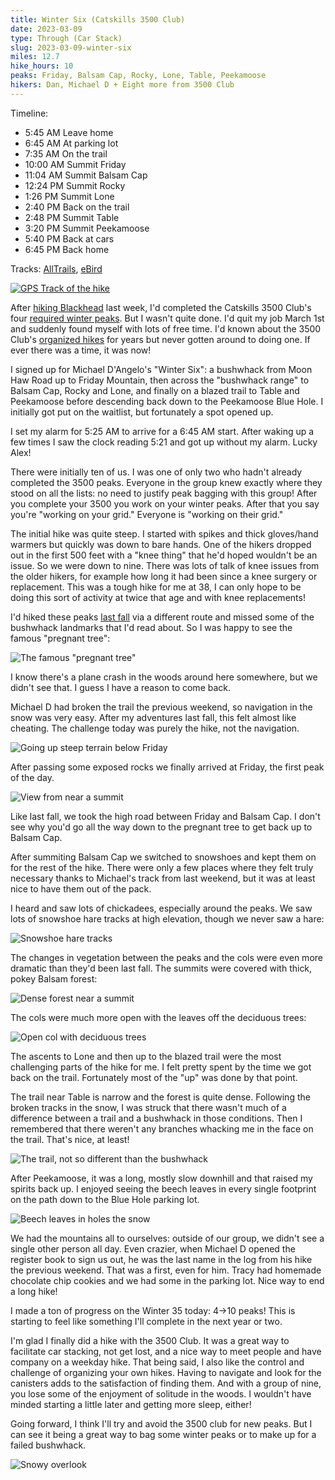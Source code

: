 ```yaml
---
title: Winter Six (Catskills 3500 Club)
date: 2023-03-09
type: Through (Car Stack)
slug: 2023-03-09-winter-six
miles: 12.7
hike_hours: 10
peaks: Friday, Balsam Cap, Rocky, Lone, Table, Peekamoose
hikers: Dan, Michael D + Eight more from 3500 Club
---
```


Timeline:

- 5:45 AM Leave home
- 6:45 AM At parking lot
- 7:35 AM On the trail
- 10:00 AM Summit Friday
- 11:04 AM Summit Balsam Cap
- 12:24 PM Summit Rocky
- 1:26 PM Summit Lone
- 2:40 PM Back on the trail
- 2:48 PM Summit Table
- 3:20 PM Summit Peekamoose
- 5:40 PM Back at cars
- 6:45 PM Back home

Tracks: [AllTrails](https://www.alltrails.com/explore/recording/afternoon-hike-324545e--372), [eBird](https://ebird.org/checklist/S130610273)

[![GPS Track of the hike]({{site.baseurl}}/assets/2023-03-09-winter-six/winter-six-track.png)]({{site.baseurl}}/map/?hike=2023-03-09-winter-six)

<!-- excerpt -->

After [hiking Blackhead][blackhead] last week, I'd completed the Catskills 3500 Club's four [required winter peaks]. But I wasn't quite done. I'd quit my job March 1st and suddenly found myself with lots of free time. I'd known about the 3500 Club's [organized hikes] for years but never gotten around to doing one. If ever there was a time, it was now!

<!-- /excerpt -->

I signed up for Michael D'Angelo's "Winter Six": a bushwhack from Moon Haw Road up to Friday Mountain, then across the "bushwhack range" to Balsam Cap, Rocky and Lone, and finally on a blazed trail to Table and Peekamoose before descending back down to the Peekamoose Blue Hole. I initially got put on the waitlist, but fortunately a spot opened up.

I set my alarm for 5:25 AM to arrive for a 6:45 AM start. After waking up a few times I saw the clock reading 5:21 and got up without my alarm. Lucky Alex!

There were initially ten of us. I was one of only two who hadn't already completed the 3500 peaks. Everyone in the group knew exactly where they stood on all the lists: no need to justify peak bagging with this group! After you complete your 3500 you work on your winter peaks. After that you say you're "working on your grid." Everyone is "working on their grid."

The initial hike was quite steep. I started with spikes and thick gloves/hand warmers but quickly was down to bare hands. One of the hikers dropped out in the first 500 feet with a "knee thing" that he'd hoped wouldn't be an issue. So we were down to nine. There was lots of talk of knee issues from the older hikers, for example how long it had been since a knee surgery or replacement. This was a tough hike for me at 38, I can only hope to be doing this sort of activity at twice that age and with knee replacements!

I'd hiked these peaks [last fall][nine] via a different route and missed some of the bushwhack landmarks that I'd read about. So I was happy to see the famous "pregnant tree":

![The famous "pregnant tree"]({{site.baseurl}}/assets/2023-03-09-winter-six/pregnant-tree.jpeg)

I know there's a plane crash in the woods around here somewhere, but we didn't see that. I guess I have a reason to come back.

Michael D had broken the trail the previous weekend, so navigation in the snow was very easy. After my adventures last fall, this felt almost like cheating. The challenge today was purely the hike, not the navigation.

![Going up steep terrain below Friday]({{site.baseurl}}/assets/2023-03-09-winter-six/the-rim.jpeg)

After passing some exposed rocks we finally arrived at Friday, the first peak of the day.

![View from near a summit]({{site.baseurl}}/assets/2023-03-09-winter-six/peak-view.jpeg)

Like last fall, we took the high road between Friday and Balsam Cap. I don't see why you'd go all the way down to the pregnant tree to get back up to Balsam Cap.

After summiting Balsam Cap we switched to snowshoes and kept them on for the rest of the hike. There were only a few places where they felt truly necessary thanks to Michael's track from last weekend, but it was at least nice to have them out of the pack.

I heard and saw lots of chickadees, especially around the peaks. We saw lots of snowshoe hare tracks at high elevation, though we never saw a hare:

![Snowshoe hare tracks]({{site.baseurl}}/assets/2023-03-09-winter-six/snowshoe-hare.jpeg)

The changes in vegetation between the peaks and the cols were even more dramatic than they'd been last fall. The summits were covered with thick, pokey Balsam forest:

![Dense forest near a summit]({{site.baseurl}}/assets/2023-03-09-winter-six/dense-forest.jpeg)

The cols were much more open with the leaves off the deciduous trees:

![Open col with deciduous trees]({{site.baseurl}}/assets/2023-03-09-winter-six/open-col.jpeg)

The ascents to Lone and then up to the blazed trail were the most challenging parts of the hike for me. I felt pretty spent by the time we got back on the trail. Fortunately most of the "up" was done by that point.

The trail near Table is narrow and the forest is quite dense. Following the broken tracks in the snow, I was struck that there wasn't much of a difference between a trail and a bushwhack in those conditions. Then I remembered that there weren't any branches whacking me in the face on the trail. That's nice, at least!

![The trail, not so different than the bushwhack]({{site.baseurl}}/assets/2023-03-09-winter-six/back-on-the-trail.jpeg)

After Peekamoose, it was a long, mostly slow downhill and that raised my spirits back up. I enjoyed seeing the beech leaves in every single footprint on the path down to the Blue Hole parking lot.

![Beech leaves in holes the snow]({{site.baseurl}}/assets/2023-03-09-winter-six/beech-leaves.jpeg)

We had the mountains all to ourselves: outside of our group, we didn't see a single other person all day. Even crazier, when Michael D opened the register book to sign us out, he was the last name in the log from his hike the previous weekend. That was a first, even for him. Tracy had homemade chocolate chip cookies and we had some in the parking lot. Nice way to end a long hike!

I made a ton of progress on the Winter 35 today: 4→10 peaks! This is starting to feel like something I'll complete in the next year or two.

I'm glad I finally did a hike with the 3500 Club. It was a great way to facilitate car stacking, not get lost, and a nice way to meet people and have company on a weekday hike. That being said, I also like the control and challenge of organizing your own hikes. Having to navigate and look for the canisters adds to the satisfaction of finding them. And with a group of nine, you lose some of the enjoyment of solitude in the woods. I wouldn't have minded starting a little later and getting more sleep, either!

Going forward, I think I'll try and avoid the 3500 club for new peaks. But I can see it being a great way to bag some winter peaks or to make up for a failed bushwhack.

![Snowy overlook]({{site.baseurl}}/assets/2023-03-09-winter-six/snowy-overlook.jpeg)

[blackhead]: /catskills/2023/03/05/2023-03-05-winter-blackhead.html
[required winter peaks]: http://catskill-3500-club.org/peaks.php
[organized hikes]: http://catskill-3500-club.org/schedule.php
[nine]: /catskills/2022/09/28/2022-09-28-the-nine.html
